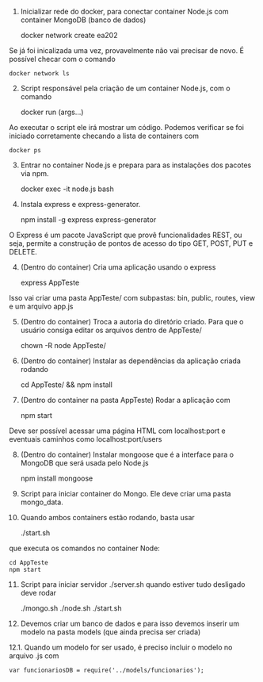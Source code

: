 1. Inicializar rede do docker, para conectar container Node.js com container MongoDB (banco de dados)

    docker network create ea202

Se já foi inicalizada uma vez, provavelmente não vai precisar de novo. É possível checar com o comando

    docker network ls

2. Script responsável pela criação de um container Node.js, com o comando

    docker run (args...)

Ao executar o script ele irá mostrar um código.
Podemos verificar se foi iniciado corretamente checando a lista de containers com

    docker ps

3. Entrar no container Node.js e prepara para as instalações dos pacotes via npm.

    docker exec -it node.js bash

4. Instala express e express-generator.

    npm install -g express express-generator

O Express é um pacote JavaScript que provê funcionalidades REST, ou seja, permite a construção de pontos de acesso do tipo GET, POST, PUT e DELETE.

4. (Dentro do container) Cria uma aplicação usando o express

    express AppTeste

Isso vai criar uma pasta AppTeste/ com subpastas: bin, public, routes, view e um arquivo app.js

5. (Dentro do container) Troca a autoria do diretório criado. Para que o usuário consiga editar os arquivos dentro de AppTeste/

    chown -R node AppTeste/

6. (Dentro do container) Instalar as dependências da aplicação criada rodando

    cd AppTeste/ && npm install

7. (Dentro do container na pasta AppTeste) Rodar a aplicação com

    npm start

Deve ser possível acessar uma página HTML com localhost:port e eventuais caminhos como localhost:port/users

8. (Dentro do container)  Instalar mongoose que é a interface para o MongoDB que será usada pelo Node.js

    npm install mongoose

9. Script para iniciar container do Mongo. Ele deve criar uma pasta mongo_data.

10. Quando ambos containers estão rodando, basta usar

    ./start.sh

que executa os comandos no container Node:

    cd AppTeste
    npm start

11. Script para iniciar servidor ./server.sh quando estiver tudo desligado deve rodar
    
    ./mongo.sh
    ./node.sh
    ./start.sh

12. Devemos criar um banco de dados e para isso devemos inserir um modelo na pasta models (que ainda precisa ser criada)

12.1. Quando um modelo for ser usado, é preciso incluir o modelo no arquivo .js com

    var funcionariosDB = require('../models/funcionarios');